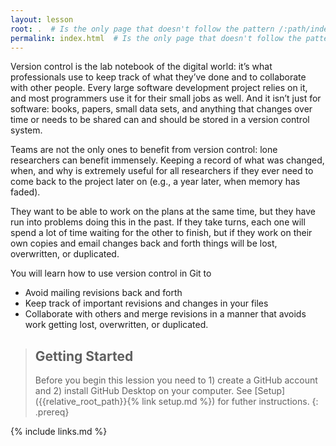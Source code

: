 ```yaml
---
layout: lesson
root: .  # Is the only page that doesn't follow the pattern /:path/index.html
permalink: index.html  # Is the only page that doesn't follow the pattern /:path/index.html
---
```


Version control is the lab notebook of the digital world: it’s what professionals use to keep track of what they’ve done and to collaborate with other people. Every large software development project relies on it, and most programmers use it for their small jobs as well. And it isn’t just for software: books, papers, small data sets, and anything that changes over time or needs to be shared can and should be stored in a version control system.

Teams are not the only ones to benefit from version control: lone researchers can benefit immensely. Keeping a record of what was changed, when, and why is extremely useful for all researchers if they ever need to come back to the project later on (e.g., a year later, when memory has faded).

They want to be able to work on the plans at the same time, but they have run into problems doing this in the past. If they take turns, each one will spend a lot of time waiting for the other to finish, but if they work on their own copies and email changes back and forth things will be lost, overwritten, or duplicated.

You will learn how to use version control in Git to
* Avoid mailing revisions back and forth
* Keep track of important revisions and changes in your files
* Collaborate with others and merge revisions in a manner that avoids work getting lost, overwritten, or duplicated.

> ## Getting Started
>
> Before you begin this lession you need to 1) create a GitHub account and 2) install GitHub Desktop on your computer. See [Setup]({{relative_root_path}}{% link setup.md %}) for futher instructions.
{: .prereq}


{% include links.md %}
